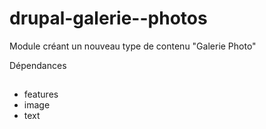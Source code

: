 # drupal-galerie--photos
Module créant un nouveau type de contenu "Galerie Photo"

Dépendances
##

 - features
 - image
 - text
